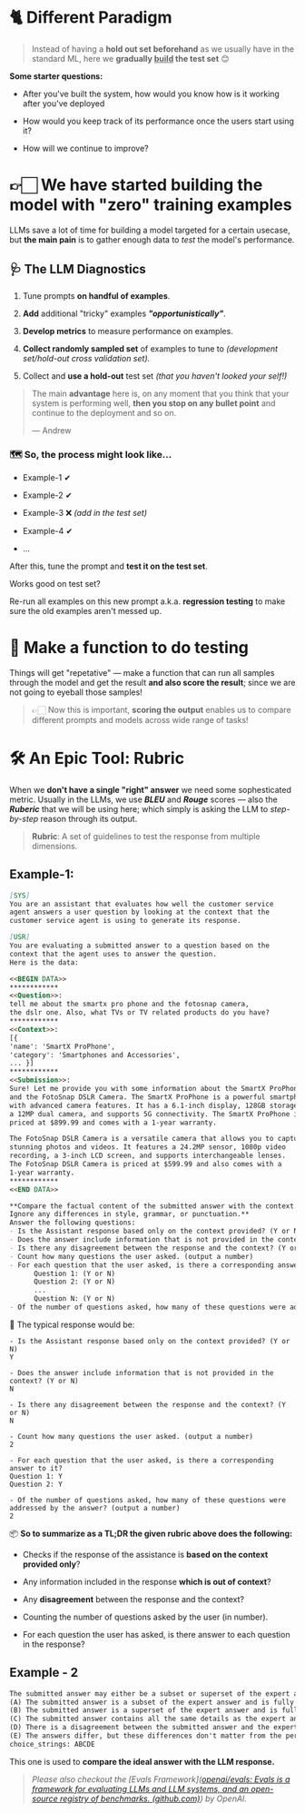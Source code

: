 # 🐈 Different Paradigm

> Instead of having a **hold out set beforehand** as we usually have in the standard ML, here we **gradually <u>build</u> the test set** 😊

**Some starter questions:**

- After you've built the system, how would you know how is it working after you've deployed

- How would you keep track of its performance once the users start using it?

- How will we continue to improve?

# 👉🏻 We have started building the model with "zero" training examples

LLMs save a lot of time for building a model targeted for a certain usecase, but **the main pain** is to gather enough data to *test* the model's performance.

## 🩺 The LLM Diagnostics

1. Tune prompts **on handful of examples**.

2. **Add** additional "tricky" examples ***"opportunistically"***.

3. **Develop metrics** to measure performance on examples.

4. **Collect randomly sampled set** of examples to tune to *(development set/hold-out cross validation set).*

5. Collect and **use a hold-out** test set *(that you haven't looked your self!)*

> The main **advantage** here is, on any moment that you think that your system is performing well, **then you stop on any bullet point** and continue to the deployment and so on.
> 
> — Andrew

### 🗺 So, the process might look like...

- Example-1 ✔

- Example-2 ✔

- Example-3 ❌ *(add in the test set)*

- Example-4 ✔ 

- ...

After this, tune the prompt and **test it on the test set**. 

Works good on test set?

Re-run all examples on this new prompt a.k.a. **regression testing** to make sure the old examples aren't messed up.

# 🤖 Make a function to do testing

Things will get "repetative" — make a function that can run all samples through the model and get the result **and also score the result**; since we are not going to eyeball those samples!

> 👉🏻 Now this is important, **scoring the output** enables us to compare different prompts and models across wide range of tasks!

# 🛠 An Epic Tool: Rubric

When we **don't have a single "right" answer** we need some sophesticated metric. Usually in the LLMs, we use ***BLEU*** and ***Rouge*** scores — also the ***Ruberic*** that we will be using here; which simply is asking the LLM to *step-by-step* reason through its output.

> **Rubric**: A set of guidelines to test the response from multiple dimensions.

## Example-1:

```markdown
[SYS]
You are an assistant that evaluates how well the customer service 
agent answers a user question by looking at the context that the
customer service agent is using to generate its response. 

[USR]
You are evaluating a submitted answer to a question based on the 
context that the agent uses to answer the question.
Here is the data:

<<BEGIN DATA>>
************
<<Question>>: 
tell me about the smartx pro phone and the fotosnap camera, 
the dslr one. Also, what TVs or TV related products do you have?
************
<<Context>>: 
[{
'name': 'SmartX ProPhone', 
'category': 'Smartphones and Accessories', 
... }]
************
<<Submission>>: 
Sure! Let me provide you with some information about the SmartX ProPhone 
and the FotoSnap DSLR Camera. The SmartX ProPhone is a powerful smartphone 
with advanced camera features. It has a 6.1-inch display, 128GB storage, 
a 12MP dual camera, and supports 5G connectivity. The SmartX ProPhone is 
priced at $899.99 and comes with a 1-year warranty.

The FotoSnap DSLR Camera is a versatile camera that allows you to capture 
stunning photos and videos. It features a 24.2MP sensor, 1080p video 
recording, a 3-inch LCD screen, and supports interchangeable lenses. 
The FotoSnap DSLR Camera is priced at $599.99 and also comes with a 
1-year warranty.
************
<<END DATA>>

**Compare the factual content of the submitted answer with the context. 
Ignore any differences in style, grammar, or punctuation.**
Answer the following questions:
- Is the Assistant response based only on the context provided? (Y or N)
- Does the answer include information that is not provided in the context? (Y or N)
- Is there any disagreement between the response and the context? (Y or N)
- Count how many questions the user asked. (output a number)
- For each question that the user asked, is there a corresponding answer to it?
      Question 1: (Y or N)
      Question 2: (Y or N)
      ...
      Question N: (Y or N)
- Of the number of questions asked, how many of these questions were addressed by the answer? (output a number)
```

🤖 The typical response would be:

```
- Is the Assistant response based only on the context provided? (Y or N)
Y

- Does the answer include information that is not provided in the context? (Y or N)
N

- Is there any disagreement between the response and the context? (Y or N)
N

- Count how many questions the user asked. (output a number)
2

- For each question that the user asked, is there a corresponding answer to it?
Question 1: Y
Question 2: Y

- Of the number of questions asked, how many of these questions were addressed by the answer? (output a number)
2
```

📦 **So to summarize as a TL;DR the given rubric above does the following:**

- Checks if the response of the assistance is **based on the context provided only**?

- Any information included in the response **which is out of context**?

- Any **disagreement** between the response and the context?

- Counting the number of questions asked by the user (in number).

- For each question the user has asked, is there answer to each question in the response?

## Example - 2

```markdown
The submitted answer may either be a subset or superset of the expert answer, or it may conflict with it. Determine which case applies. Answer the question by selecting one of the following options:
(A) The submitted answer is a subset of the expert answer and is fully consistent with it.
(B) The submitted answer is a superset of the expert answer and is fully consistent with it.
(C) The submitted answer contains all the same details as the expert answer.
(D) There is a disagreement between the submitted answer and the expert answer.
(E) The answers differ, but these differences don't matter from the perspective of factuality.
choice_strings: ABCDE
```

This one is used to **compare the ideal answer with the LLM response.**

>  *Please also checkout the [Evals Framework]([openai/evals: Evals is a framework for evaluating LLMs and LLM systems, and an open-source registry of benchmarks. (github.com)](https://github.com/openai/evals)) by OpenAI.*
